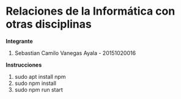 # Relaciones de la Informática con otras disciplinas
<b>Integrante</b>
<ol>
  <li>Sebastian Camilo Vanegas Ayala - 20151020016</li>
</ol>
<b>Instrucciones</b>
<ol>
  <li>sudo apt install npm</li>
  <li>sudo npm install</li>
  <li>sudo npm run start</li>
</ol>

